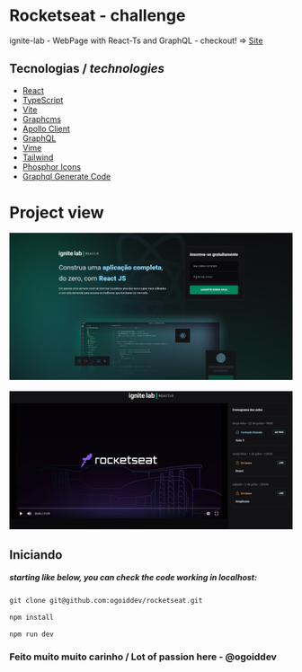 # Rocketseat - challenge
ignite-lab - WebPage with React-Ts and GraphQL - checkout! => [Site](https://rocketseat-event-ogoiddev.vercel.app/)

## Tecnologias / _technologies_
- [React](https://pt-br.reactjs.org/)
- [TypeScript](https://www.typescriptlang.org/)
- [Vite](https://vitejs.dev/)
- [Graphcms](https://graphcms.com/)
- [Apollo Client](https://www.apollographql.com/)
- [GraphQL](https://graphql.org/)
- [Vime](https://vimejs.com/)
- [Tailwind](https://tailwindcss.com/)
- [Phosphor Icons](https://phosphoricons.com/)
- [Graphql Generate Code](https://www.graphql-code-generator.com/)

# Project view

![Screenshot](1.jpg)
<br/>
<br/>
![Screenshot](3.jpg)

## Iniciando ##

##### starting like below, you can check the code working in localhost:
```
git clone git@github.com:ogoiddev/rocketseat.git
```
```
npm install
```
```
npm run dev
```


### Feito muito muito carinho / Lot of passion here - @ogoiddev
